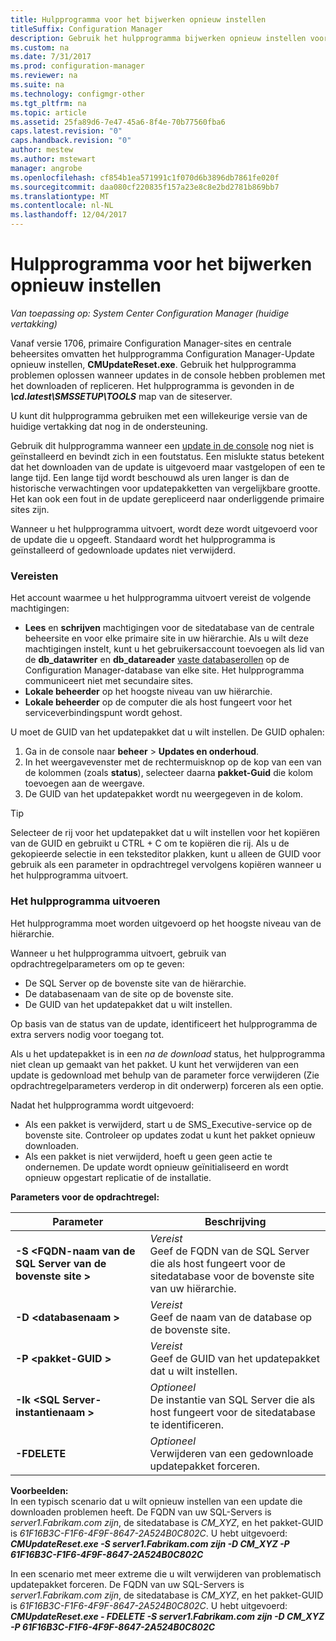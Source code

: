 ```yaml
---
title: Hulpprogramma voor het bijwerken opnieuw instellen
titleSuffix: Configuration Manager
description: Gebruik het hulpprogramma bijwerken opnieuw instellen voor updates in de console voor System Center Configuration Manager.
ms.custom: na
ms.date: 7/31/2017
ms.prod: configuration-manager
ms.reviewer: na
ms.suite: na
ms.technology: configmgr-other
ms.tgt_pltfrm: na
ms.topic: article
ms.assetid: 25fa89d6-7e47-45a6-8f4e-70b77560fba6
caps.latest.revision: "0"
caps.handback.revision: "0"
author: mestew
ms.author: mstewart
manager: angrobe
ms.openlocfilehash: cf854b1ea571991c1f070d6b3896db7861fe020f
ms.sourcegitcommit: daa080cf220835f157a23e8c8e2bd2781b869bb7
ms.translationtype: MT
ms.contentlocale: nl-NL
ms.lasthandoff: 12/04/2017
---
```

# <a name="update-reset-tool"></a>Hulpprogramma voor het bijwerken opnieuw instellen

*Van toepassing op: System Center Configuration Manager (huidige vertakking)*  


Vanaf versie 1706, primaire Configuration Manager-sites en centrale beheersites omvatten het hulpprogramma Configuration Manager-Update opnieuw instellen, **CMUpdateReset.exe**. Gebruik het hulpprogramma problemen oplossen wanneer updates in de console hebben problemen met het downloaden of repliceren. Het hulpprogramma is gevonden in de ***\cd.latest\SMSSETUP\TOOLS*** map van de siteserver.

U kunt dit hulpprogramma gebruiken met een willekeurige versie van de huidige vertakking dat nog in de ondersteuning.

Gebruik dit hulpprogramma wanneer een [update in de console](/sccm/core/servers/manage/install-in-console-updates) nog niet is geïnstalleerd en bevindt zich in een foutstatus. Een mislukte status betekent dat het downloaden van de update is uitgevoerd maar vastgelopen of een te lange tijd. Een lange tijd wordt beschouwd als uren langer is dan de historische verwachtingen voor updatepakketten van vergelijkbare grootte. Het kan ook een fout in de update gerepliceerd naar onderliggende primaire sites zijn.  

Wanneer u het hulpprogramma uitvoert, wordt deze wordt uitgevoerd voor de update die u opgeeft. Standaard wordt het hulpprogramma is geïnstalleerd of gedownloade updates niet verwijderd.  

### <a name="prerequisites"></a>Vereisten
Het account waarmee u het hulpprogramma uitvoert vereist de volgende machtigingen:
-   **Lees** en **schrijven** machtigingen voor de sitedatabase van de centrale beheersite en voor elke primaire site in uw hiërarchie. Als u wilt deze machtigingen instelt, kunt u het gebruikersaccount toevoegen als lid van de **db_datawriter** en **db_datareader** [vaste databaserollen](/sql/relational-databases/security/authentication-access/database-level-roles#fixed-database-roles) op de Configuration Manager-database van elke site. Het hulpprogramma communiceert niet met secundaire sites.
-   **Lokale beheerder** op het hoogste niveau van uw hiërarchie.
-   **Lokale beheerder** op de computer die als host fungeert voor het serviceverbindingspunt wordt gehost.

U moet de GUID van het updatepakket dat u wilt instellen. De GUID ophalen:
  1.   Ga in de console naar **beheer** > **Updates en onderhoud**.
  2.   In het weergavevenster met de rechtermuisknop op de kop van een van de kolommen (zoals **status**), selecteer daarna **pakket-Guid** die kolom toevoegen aan de weergave.
  3.   De GUID van het updatepakket wordt nu weergegeven in de kolom.

> [!TIP]  
> Selecteer de rij voor het updatepakket dat u wilt instellen voor het kopiëren van de GUID en gebruikt u CTRL + C om te kopiëren die rij. Als u de gekopieerde selectie in een teksteditor plakken, kunt u alleen de GUID voor gebruik als een parameter in opdrachtregel vervolgens kopiëren wanneer u het hulpprogramma uitvoert.

### <a name="run-the-tool"></a>Het hulpprogramma uitvoeren    
Het hulpprogramma moet worden uitgevoerd op het hoogste niveau van de hiërarchie.

Wanneer u het hulpprogramma uitvoert, gebruik van opdrachtregelparameters om op te geven:
  -   De SQL Server op de bovenste site van de hiërarchie.
  -   De databasenaam van de site op de bovenste site.
  -   De GUID van het updatepakket dat u wilt instellen.

Op basis van de status van de update, identificeert het hulpprogramma de extra servers nodig voor toegang tot.   

Als u het updatepakket is in een *na de download* status, het hulpprogramma niet clean up gemaakt van het pakket. U kunt het verwijderen van een update is gedownload met behulp van de parameter force verwijderen (Zie opdrachtregelparameters verderop in dit onderwerp) forceren als een optie.

Nadat het hulpprogramma wordt uitgevoerd:
-   Als een pakket is verwijderd, start u de SMS_Executive-service op de bovenste site. Controleer op updates zodat u kunt het pakket opnieuw downloaden.
-   Als een pakket is niet verwijderd, hoeft u geen geen actie te ondernemen. De update wordt opnieuw geïnitialiseerd en wordt opnieuw opgestart replicatie of de installatie.

**Parameters voor de opdrachtregel:**  

| Parameter        |Beschrijving                 |  
|------------------|----------------------------|  
|**-S &lt;FQDN-naam van de SQL Server van de bovenste site >** | *Vereist* <br> Geef de FQDN van de SQL Server die als host fungeert voor de sitedatabase voor de bovenste site van uw hiërarchie.    |  
| **-D &lt;databasenaam >**                        | *Vereist* <br> Geef de naam van de database op de bovenste site.  |  
| **-P &lt;pakket-GUID >**                         | *Vereist* <br> Geef de GUID van het updatepakket dat u wilt instellen.   |  
| **-Ik &lt;SQL Server-instantienaam >**             | *Optioneel* <br> De instantie van SQL Server die als host fungeert voor de sitedatabase te identificeren. |
| **-FDELETE**                              | *Optioneel* <br> Verwijderen van een gedownloade updatepakket forceren. |  
 **Voorbeelden:**  
 In een typisch scenario dat u wilt opnieuw instellen van een update die downloaden problemen heeft. De FQDN van uw SQL-Servers is *server1.Fabrikam.com zijn*, de sitedatabase is *CM_XYZ*, en het pakket-GUID is *61F16B3C-F1F6-4F9F-8647-2A524B0C802C*.  U hebt uitgevoerd: ***CMUpdateReset.exe -S server1.Fabrikam.com zijn -D CM_XYZ -P 61F16B3C-F1F6-4F9F-8647-2A524B0C802C***

 In een scenario met meer extreme die u wilt verwijderen van problematisch updatepakket forceren. De FQDN van uw SQL-Servers is *server1.Fabrikam.com zijn*, de sitedatabase is *CM_XYZ*, en het pakket-GUID is *61F16B3C-F1F6-4F9F-8647-2A524B0C802C*.  U hebt uitgevoerd: ***CMUpdateReset.exe - FDELETE -S server1.Fabrikam.com zijn -D CM_XYZ -P 61F16B3C-F1F6-4F9F-8647-2A524B0C802C***
